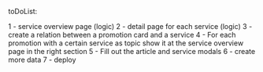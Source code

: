toDoList:

1 - service overview page (logic)
2 - detail page for each service (logic)
3 - create a relation between a promotion card and a service
4 - For each promotion with a certain service as topic show it at the service overview page in the right section
5 - Fill out the article and service modals
6 - create more data
7 - deploy
